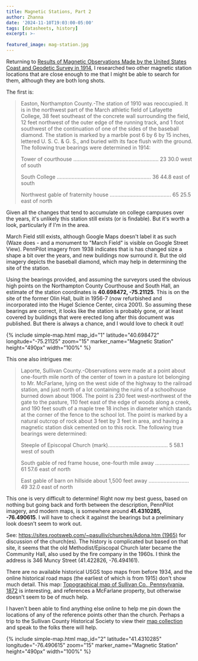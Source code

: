 ```yaml
---
title: Magnetic Stations, Part 2
author: Zhanna
date: '2024-11-10T19:03:00-05:00'
tags: [datasheets, history]
excerpt: >-
  
featured_image: mag-station.jpg
---
```


Returning to [Results of Magnetic Observations Made by the United States Coast and Geodetic Survey in 1914](/assets/docs/publications/SP-No-25-Results-Mag-Obsv-1914.pdf/), I researched two other magnetic station locations that are close enough to me that I might be able to search for them, although they are both long shots.

The first is:

> Easton, Northampton County.-The station of 1910 was reoccupied. It is in the northwest part of the March
athletic field of Lafayette College, 38 feet southeast of the concrete wall surrounding the field, 12 feet northwest of the
outer edge of the running track, and 1 foot southwest of the continuation of one of the sides of the baseball diamond.
The station is marked by a marble post 6 by 6 by 15 inches, lettered U. S. C. & G. S., and buried with its face
flush with the ground. The following true bearings were determined in 1914: 
>
> Tower of courthouse ......................................................... 23 30.0 west of south
>
> South College ............................................................... 36 44.8 east of south
>
> Northwest gable of fraternity house ......................................... 65 25.5 east of north

Given all the changes that tend to accumulate on college campuses over the years, it's unlikely this station still exists (or is findable). But it's worth a look, particularly if I'm in the area. 

March Field still exists, although Google Maps doesn't label it as such (Waze does - and a monument to "March Field" is visible on Google Street View). PennPilot imagery from 1938 indicates that is has changed size a shape a bit over the years, and new buildings now surround it. But the old imagery depicts the baseball diamond, which may help in determining the site of the station. 

Using the bearings provided, and assuming the surveyors used the obvious high points on the Northampton County Courthouse and South Hall, an estimate of the station coordinates is **40.698472, -75.21125**. This is on the site of the former Olin Hall, built in 1956-7 (now refurbished and incorporated into the Hugel Science Center, circa 2001). So assuming these bearings are correct, it looks like the station is probably gone, or at least covered by buildings that were erected long after this document was published. But there is always a chance, and I would love to check it out!

{% include simple-map.html map_id="1" latitude="40.698472" longitude="-75.21125" zoom="15" marker_name="Magnetic Station" height="490px" width="100%" %}

This one also intrigues me:

> Laporte, Sullivan County.-Observations were made at a point about one-fourth mile north of the center of town
in a pasture lot belonging to Mr. McFarlane, lying on the west side of the highway to the railroad station, and just
north of a lot containing the ruins of a schoolhouse burned down about 1906. The point is 230 feet west-northwest
of the gate to the pasture, 110 feet east of the edge of woods along a creek, and 190 feet south of a maple tree 18 inches
in diameter which stands at the corner of the fence to the school lot. The point is marked by a natural outcrop of
rock about 3 feet by 3 feet in area, and having a magnetic station disk cemented on to this rock. The following true
bearings were determined: 
>
> Steeple of Episcopal Church (mark)........................................ 5 58.1 west of south
>
> South gable of red frame house, one-fourth mile away ....................... 61 57.6 east of north
> 
> East gable of barn on hillside about 1,500 feet away ........................... 49 32.0 east of north


This one is very difficult to determine! Right now my best guess, based on nothing but going back and forth between the description, PennPilot imagery, and modern maps, is somewhere around **41.4310285, -76.490615**. I will have to check it against the bearings but a preliminary look doesn't seem to work out.

See: [https://sites.rootsweb.com/~pasulliv/churches/Adona.htm (1965)](https://sites.rootsweb.com/~pasulliv/churches/Adona.htm) for discussion of the church(es). The history is complicated but based on that site, it seems that the old Methodist/Episcopal Church later became the Community Hall, also used by the fire company in the 1960s. I think the address is 346 Muncy Street (41.422826, -76.494161).

There are no available historical USGS topo maps from before 1934, and the online historical road maps (the earliest of which is from 1915) don't show much detail. This map: [Topographical map of Sullivan Co., Pennsylvania, 1872](https://www.loc.gov/resource/g3823s.la000798/?r=0.446,0.497,0.155,0.106,0) is interesting, and references a McFarlane property, but otherwise doesn't seem to be of much help.

I haven't been able to find anything else online to help me pin down the locations of any of the reference points other than the church. Perhaps a trip to the Sullivan County Historical Society to view their [map collection](https://www.scpahistory.com/map-collection) and speak to the folks there will help.

{% include simple-map.html map_id="2" latitude="41.4310285" longitude="-76.490615" zoom="15" marker_name="Magnetic Station" height="490px" width="100%" %}
